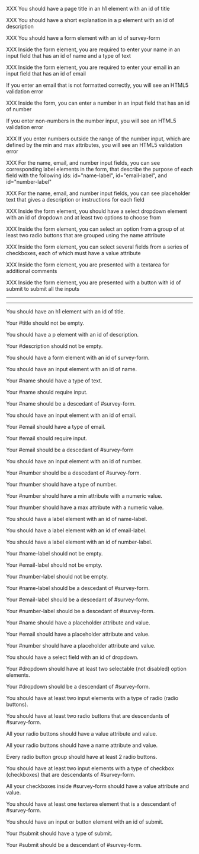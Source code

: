 XXX You should have a page title in an h1 element with an id of title

XXX You should have a short explanation in a p element with an id of description

XXX You should have a form element with an id of survey-form

XXX Inside the form element, you are required to enter your name in an input field that has an id of name and a type of text

XXX Inside the form element, you are required to enter your email in an input field that has an id of email

If you enter an email that is not formatted correctly, you will see an HTML5 validation error

XXX Inside the form, you can enter a number in an input field that has an id of number

If you enter non-numbers in the number input, you will see an HTML5 validation error

XXX If you enter numbers outside the range of the number input, which are defined by the min and max attributes, you will see an HTML5 validation error

XXX For the name, email, and number input fields, you can see corresponding label elements in the form, that describe the purpose of each field with the following ids: id="name-label", id="email-label", and id="number-label"

XXX For the name, email, and number input fields, you can see placeholder text that gives a description or instructions for each field

XXX Inside the form element, you should have a select dropdown element with an id of dropdown and at least two options to choose from

XXX Inside the form element, you can select an option from a group of at least two radio buttons that are grouped using the name attribute

XXX Inside the form element, you can select several fields from a series of checkboxes, each of which must have a value attribute

XXX Inside the form element, you are presented with a textarea for additional comments

XXX Inside the form element, you are presented with a button with id of submit to submit all the inputs

----------------------------------
----------------------------------


You should have an h1 element with an id of title.

Your #title should not be empty.

You should have a p element with an id of description.

Your #description should not be empty.

You should have a form element with an id of survey-form.

You should have an input element with an id of name.

Your #name should have a type of text.

Your #name should require input.

Your #name should be a descedant of #survey-form.

You should have an input element with an id of email.

Your #email should have a type of email.

Your #email should require input.

Your #email should be a descedant of #survey-form

You should have an input element with an id of number.

Your #number should be a descedant of #survey-form.

Your #number should have a type of number.

Your #number should have a min attribute with a numeric value.

Your #number should have a max attribute with a numeric value.

You should have a label element with an id of name-label.

You should have a label element with an id of email-label.

You should have a label element with an id of number-label.

Your #name-label should not be empty.

Your #email-label should not be empty.

Your #number-label should not be empty.

Your #name-label should be a descedant of #survey-form.

Your #email-label should be a descedant of #survey-form.

Your #number-label should be a descedant of #survey-form.

Your #name should have a placeholder attribute and value.

Your #email should have a placeholder attribute and value.

Your #number should have a placeholder attribute and value.

You should have a select field with an id of dropdown.

Your #dropdown should have at least two selectable (not disabled) option elements.

Your #dropdown should be a descendant of #survey-form.

You should have at least two input elements with a type of radio (radio buttons).

You should have at least two radio buttons that are descendants of #survey-form.

All your radio buttons should have a value attribute and value.

All your radio buttons should have a name attribute and value.

Every radio button group should have at least 2 radio buttons.

You should have at least two input elements with a type of checkbox (checkboxes) that are descendants of #survey-form.

All your checkboxes inside #survey-form should have a value attribute and value.

You should have at least one textarea element that is a descendant of #survey-form.

You should have an input or button element with an id of submit.

Your #submit should have a type of submit.

Your #submit should be a descendant of #survey-form.